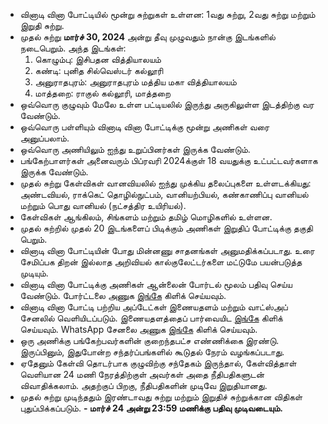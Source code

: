 - வினாடி வினா போட்டியில் மூன்று சுற்றுகள் உள்ளன: 1வது சுற்று, 2வது சுற்று மற்றும் இறுதி சுற்று.
- முதல் சுற்று **மார்ச் 30, 2024** அன்று தீவு முழுவதும் நான்கு இடங்களில் நடைபெறும். அந்த இடங்கள்:
  1.  கொழும்பு: இசிபதன வித்தியாலயம்
  2.  கண்டி: புனித சில்வெஸ்டர் கல்லூரி
  3.  அனுராதபுரம்: அனுராதபுரம் மத்திய மகா வித்தியாலயம்
  4.  மாத்தறை: ராகுல் கல்லூரி, மாத்தறை
- ஒவ்வொரு குழுவும் மேலே உள்ள பட்டியலில் இருந்து அருகிலுள்ள இடத்திற்கு வர வேண்டும்.
- ஒவ்வொரு பள்ளியும் வினாடி வினா போட்டிக்கு மூன்று அணிகள் வரை அனுப்பலாம்.
- ஒவ்வொரு அணியிலும் ஐந்து உறுப்பினர்கள் இருக்க வேண்டும்.
- பங்கேற்பாளர்கள் அனைவரும் பிப்ரவரி 2024க்குள் 18 வயதுக்கு உட்பட்டவர்களாக இருக்க வேண்டும்.
- முதல் சுற்று கேள்விகள் வானவியலில் ஐந்து முக்கிய தலைப்புகளை உள்ளடக்கியது: அண்டவியல், ராக்கெட் தொழில்நுட்பம், வானியற்பியல், கண்காணிப்பு வானியல் மற்றும் பொது வானியல் (நட்சத்திர உயிரியல்).
- கேள்விகள் ஆங்கிலம், சிங்களம் மற்றும் தமிழ் மொழிகளில் உள்ளன.
- முதல் சுற்றில் முதல் 20 இடங்களைப் பிடிக்கும் அணிகள் இறுதிப் போட்டிக்கு தகுதி பெறும்.
- வினாடி வினா போட்டியின் போது மின்னணு சாதனங்கள் அனுமதிக்கப்படாது. உரை சேமிப்பக திறன் இல்லாத அறிவியல் கால்குலேட்டர்களை மட்டுமே பயன்படுத்த முடியும்.
- வினாடி வினா போட்டிக்கு அணிகள் ஆன்லைன் போர்டல் மூலம் பதிவு செய்ய வேண்டும். போர்ட்டலை அணுக [இங்கே](https://sky24-icas.web.app) கிளிக் செய்யவும்.
- வினாடி வினா போட்டி பற்றிய அப்டேட்கள் இணையதளம் மற்றும் வாட்ஸ்அப் சேனலில் வெளியிடப்படும். இணையதளத்தைப் பார்வையிட [இங்கே](https://sky24-icas.web.app) கிளிக் செய்யவும். WhatsApp சேனலை அணுக [இங்கே](https://whatsapp.com/channel/0029VaNp7ThEquiYG2J5dX2l) கிளிக் செய்யவும்.
- ஒரு அணிக்கு பங்கேற்பவர்களின் குறைந்தபட்ச எண்ணிக்கை இரண்டு. இருப்பினும், இதுபோன்ற சந்தர்ப்பங்களில் கூடுதல் நேரம் வழங்கப்படாது.
- ஏதேனும் கேள்வி தொடர்பாக குழுவிற்கு சந்தேகம் இருந்தால், கேள்வித்தாள் வெளியான 24 மணி நேரத்திற்குள் அவர்கள் அதை நீதிபதிகளுடன் விவாதிக்கலாம். அதற்குப் பிறகு, நீதிபதிகளின் முடிவே இறுதியானது.
- முதல் சுற்று முடிந்ததும் இரண்டாவது சுற்று மற்றும் இறுதிச் சுற்றுக்கான விதிகள் புதுப்பிக்கப்படும்.
  **- மார்ச் 24 அன்று 23:59 மணிக்கு பதிவு முடிவடையும்.**
